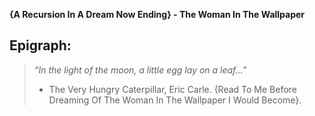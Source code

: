 **{A Recursion In A Dream Now Ending} - The Woman In The Wallpaper**

Epigraph:
---


> _“In the light of the moon, a little egg lay on a leaf…”_
> - The Very Hungry Caterpillar, Eric Carle. {Read To Me Before Dreaming Of The Woman In The Wallpaper I Would Become}.





